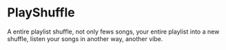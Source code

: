 # PlayShuffle
A entire playlist shuffle, not only fews songs, your entire playlist into a new shuffle, listen your songs in another way, another vibe.
